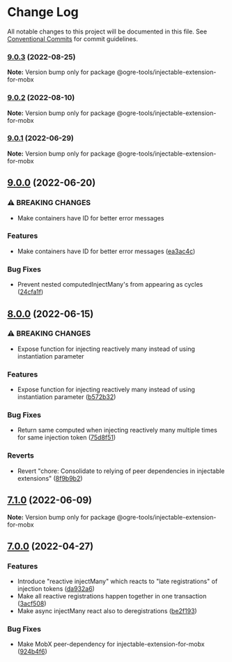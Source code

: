 # Change Log

All notable changes to this project will be documented in this file.
See [Conventional Commits](https://conventionalcommits.org) for commit guidelines.

### [9.0.3](https://github.com/ogre-works/ogre-tools/compare/v9.0.2...v9.0.3) (2022-08-25)

**Note:** Version bump only for package @ogre-tools/injectable-extension-for-mobx





### [9.0.2](https://github.com/ogre-works/ogre-tools/compare/v9.0.1...v9.0.2) (2022-08-10)

**Note:** Version bump only for package @ogre-tools/injectable-extension-for-mobx





### [9.0.1](https://github.com/ogre-works/ogre-tools/compare/v9.0.0...v9.0.1) (2022-06-29)

**Note:** Version bump only for package @ogre-tools/injectable-extension-for-mobx





## [9.0.0](https://github.com/ogre-works/ogre-tools/compare/v8.0.0...v9.0.0) (2022-06-20)


### ⚠ BREAKING CHANGES

* Make containers have ID for better error messages

### Features

* Make containers have ID for better error messages ([ea3ac4c](https://github.com/ogre-works/ogre-tools/commit/ea3ac4c4becbb79509ffe19f66ffac62364e22d6))


### Bug Fixes

* Prevent nested computedInjectMany's from appearing as cycles ([24cfa1f](https://github.com/ogre-works/ogre-tools/commit/24cfa1f9dd5eaddec604bfd723a548e261e13169))



## [8.0.0](https://github.com/ogre-works/ogre-tools/compare/v7.1.0...v8.0.0) (2022-06-15)


### ⚠ BREAKING CHANGES

* Expose function for injecting reactively many instead of using instantiation parameter

### Features

* Expose function for injecting reactively many instead of using instantiation parameter ([b572b32](https://github.com/ogre-works/ogre-tools/commit/b572b328f977120713e9c3339a9cff5c1daaa1ba))


### Bug Fixes

* Return same computed when injecting reactively many multiple times for same injection token ([75d8f51](https://github.com/ogre-works/ogre-tools/commit/75d8f51107c92de493bb73d51b6b285653753027))


### Reverts

* Revert "chore: Consolidate to relying of peer dependencies in injectable extensions" ([8f9b9b2](https://github.com/ogre-works/ogre-tools/commit/8f9b9b2afee9154e523254ea0d9338aa5fdd4fb4))



## [7.1.0](https://github.com/ogre-works/ogre-tools/compare/v7.0.0...v7.1.0) (2022-06-09)

**Note:** Version bump only for package @ogre-tools/injectable-extension-for-mobx





## [7.0.0](https://github.com/ogre-works/ogre-tools/compare/v6.0.1...v7.0.0) (2022-04-27)


### Features

* Introduce "reactive injectMany" which reacts to "late registrations" of injection tokens ([da932a6](https://github.com/ogre-works/ogre-tools/commit/da932a64b05073dcff9be88b8e5a2d82ed591679))
* Make all reactive registrations happen together in one transaction ([3acf508](https://github.com/ogre-works/ogre-tools/commit/3acf5082f424ba30fd1c02ff5a0831d49bb55b40))
* Make async injectMany react also to deregistrations ([be2f193](https://github.com/ogre-works/ogre-tools/commit/be2f1930d6e14f4cff88783eb0bfc2ce705ba311))


### Bug Fixes

* Make MobX peer-dependency for injectable-extension-for-mobx ([924b4f6](https://github.com/ogre-works/ogre-tools/commit/924b4f686c4d4d8e24311ed7febbf120d32578a4))
